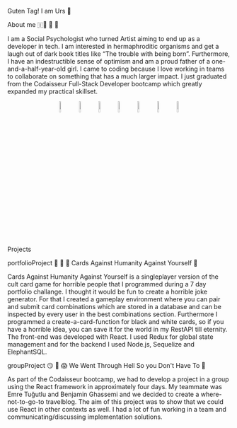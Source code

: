 Guten Tag! I am Urs 🌋

About me 🇮🐡 🐡 🐡

I am a Social Psychologist who turned Artist aiming to end up as a developer in tech. I am interested in hermaphroditic organisms and get a laugh out of dark book titles like “The trouble with being born”. Furthermore, I have an indestructible sense of optimism and am a proud father of a one-and-a-half-year-old girl. I came to coding because I love working in teams to collaborate on something that has a much larger impact. I just graduated from the Codaisseur Full-Stack Developer bootcamp which greatly expanded my practical skillset.


<p align="center">
   <img src="https://user-images.githubusercontent.com/31222514/149813755-3f74a208-1e4c-4d81-b848-1d4f1a18b969.png" width="8%" alt="React logo"> 
  <img src="https://user-images.githubusercontent.com/31222514/149813300-65804694-d3ea-4e31-955d-dbc47229a82d.png" width="8%" alt="Typescript logo">
  <img src="https://user-images.githubusercontent.com/31222514/149812547-405716a0-b974-4da4-b749-f2b4a8adc1d8.png" width="8%" alt="Javascript logo">
  <img src="https://user-images.githubusercontent.com/31222514/149813532-e214a55c-9b91-4b71-bb17-0dcf18903f7a.png" width="8%" alt="CSS logo"> 
  <img src="https://user-images.githubusercontent.com/31222514/149814154-3de042e2-bccf-4f0e-8d0e-98a2dbcae7c0.png" width="8%" alt="HTML logo">
  <img src="https://user-images.githubusercontent.com/31222514/149943049-95f0909a-9c2b-4fae-bd04-647d531dd10d.png" width="8%" alt="NODE logo">
  <img src="https://user-images.githubusercontent.com/31222514/155521312-96e008ba-1d5e-409f-aaec-ca229ca275c6.jpeg" width="8%" alt="Postgres logo">
</p>


Projects

portfolioProject
🤣 🌈 💩 Cards Against Humanity Against Yourself 🔗

Cards Against Humanity Against Yourself is a singleplayer version of the cult card game for horrible people that I programmed during a 7 day portfolio challange. I thought it would be fun to create a horrible joke generator. For that I created a gameplay environment where you can pair and submit card combinations which are stored in a database and can be inspected by every user in the best combinations section. Furthermore I programmed a create-a-card-function for black and white cards, so if you have a horrible idea, you can save it for the world in my RestAPI till eternity. The front-end was developed with React. I used Redux for global state management and for the backend I used Node.js, Sequelize and ElephantSQL.

groupProject
😏 🤣 😱 We Went Through Hell So you Don't Have To 🔗

As part of the Codaisseur bootcamp, we had to develop a project in a group using the React framework in approximately four days. My teammate was Emre Tuğutlu and Benjamin Ghassemi and we decided to create a where-not-to-go-to travelblog. The aim of this project was to show that we could use React in other contexts as well. I had a lot of fun working in a team and communicating/discussing implementation solutions.
